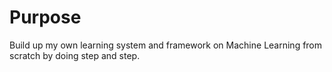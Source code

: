 # Purpose
Build up my own learning system and framework on Machine Learning from scratch by doing step and step.
